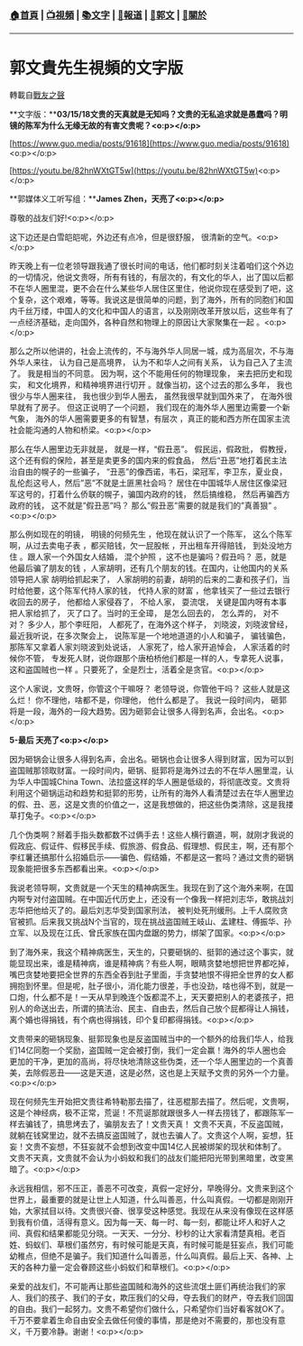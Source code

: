 ###  [:house:首頁](https://github.com/ourhimalayas/home) | [:tv:視頻](https://github.com/ourhimalayas/videos) | [:books:文字](https://github.com/ourhimalayas/txt) | [:newspaper:報道](https://github.com/ourhimalayas/news) | [:eagle:郭文](https://github.com/ourhimalayas/guomedia) | [:pray:關於](https://github.com/ourhimalayas/home/tree/master/about)
---
# 郭文貴先生視頻的文字版
轉載自[戰友之聲](http://littleantvoice.blogspot.com)

**文字版：****03/15/18文贵的天真就是无知吗？文贵的无私追求就是愚蠢吗？明镜的陈军为什么无缘无故的有害文贵呢？<o:p></o:p>**



[https://www.guo.media/posts/91618](https://www.guo.media/posts/91618)<o:p></o:p>



[https://youtu.be/82hnWXtGT5w](https://youtu.be/82hnWXtGT5w)<o:p></o:p>



**郭媒体义工听写组：****James Zhen，天亮了<o:p></o:p>**



尊敬的战友们好!<o:p></o:p>



这下边还是白雪皑皑呢，外边还有点冷，但是很舒服， 很清新的空气。<o:p></o:p>



昨天晚上有一位老领导跟我通了很长时间的电话，他们都时刻关注着咱们这个外边的一切情况，他说文贵呀，所有有钱的，有层次的，有文化的华人，出了国以后都不在华人圈里混，更不会在什么某些华人居住区里住，他说你现在感受到了吧，这个复杂，这个艰难，等等。我说这是很简单的问题，到了海外，所有的同胞们和国内千丝万缕，中国人的文化和中国人的语言，以及刚刚改革开放以后，这些年有了一点经济基础，走向国外，各种自然和物理上的原因让大家聚集在一起 。<o:p></o:p>



那么之所以他讲的，社会上流传的，不与海外华人同居一城，成为高层次，不与海外华人来往， 认为自己是高境界， 认为不和华人之间有关系， 认为自己入了主流了。 我是相当的不同意。 因为啊，这个不能用任何的物理现象， 来去把历史和现实， 和文化境界，和精神境界进行切开 。就像当初，这个过去的那么多年， 我也很少与华人圈来往， 我也很少到华人圈去， 虽然我很早就到国外来了， 在海外很早就有了房子。 但这正说明了一个问题， 我们现在的海外华人圈里边需要一个新气象， 海外的华人圈需要更多的有智慧，有层次 ，真正的能和西方所在国家主流社会能沟通的人物和桥梁。<o:p></o:p>



那么在华人圈里边无非就是， 就是一样，“假丑恶”。 假民运，假政批， 假教授，这个还有假的保险，甚至是卖更多的国内来的假食品， 然后“丑恶”地打着民主法治自由的幌子的一些骗子， “丑恶”的像西诺，韦石，梁冠军，李卫东，夏业良，乱伦彪这号人，然后”恶”不就是土匪黑社会吗？ 居住在中国城华人居住区像梁冠军这号的，打着什么侨联的幌子，骗国内政府的钱， 然后搞维稳， 然后再骗西方政府的钱， 这不就是”假丑恶”吗？ 那么”假丑恶”需要的就是我们的”真善狠” 。<o:p></o:p>



那么例如现在的明镜， 明镜的何频先生 ，他现在就认识了一个陈军， 这么个陈军啊，从过去卖电子表 ，都买赔钱，欠一屁股帐 ，开出租车开得赔钱， 到处没地方住 。跟人家一个外国女人结婚， 混个护照 ，这不也是骗吗？假丑吗？ 恶，就是他最后骗了朋友的钱 ，人家胡明，还有几个朋友的钱。在国内，让他国内的关系领导把人家 胡明给抓起来了， 人家胡明的前妻，胡明的后来的二妻和孩子们，当时给他要，这个陈军代持人家的钱， 代持人家的财富 ，他拿钱买了一些过去银行收回去的房子， 他都给人家侵吞了， 不给人家， 耍流氓， 关键是国内呀有本事把人家给抓了， 灭了口了。当时的王全璋， 是怎么回去的， 怎么弄的， 对不对？ 多少人，那个李旺阳， 人都死了，在海外这个样子， 刘晓波，刘晓波曾经，最近我听说，在多次聚会上， 说陈军是一个地地道道的小人和骗子， 骗钱骗色， 那陈军又拿着人家刘晓波到处说话， 人家死了，给人家开追悼会， 人家活着的时候你不管， 专发死人财，说你跟那个唐柏桥他们都是一样的人，专拿死人说事，这和盗国贼也一样 。只要死了，全是烈士，活着全是贪官。<o:p></o:p>



这个人家说，文贵呀，你管这个干嘛呀？ 老领导说，你管他干吗？ 这些人就是这么烂！ 你不理他，啥都不是，你理他， 他什么都是了。 我说一段时间内， 砸郭将是一段，海外的一段大趋势。因为砸郭会让很多人得到名声，会出名。<o:p></o:p>



**5-最后 天亮了<o:p></o:p>**

因为砸锅会让很多人得到名声，会出名。砸锅也会让很多人得到财富，因为可以到盗国贼那领取财富。一段时间内，砸锅、挺郭将是海外过去的不在华人圈里混，认为华人中国城China Town、法拉盛这样的华人圈是低级的，将彻底改变。文贵将利用这个砸锅运动和趋势和挺郭的形势，让所有的海外人看清楚过去在华人圈里边的假、丑、恶，这是文贵的价值之一，这是我想做的，把这些伪类清除，这是我搂草打兔子。<o:p></o:p>



几个伪类啊？掰着手指头数都数不过俩手去！这些人横行霸道，啊，就刚才我说的假政庇、假证件、假移民手续、假旅游、假食品、假理想、假民主，啊，还有那个李红薯还搞那什么招婚启示——骗色、假结婚，不都是这一套吗？通过文贵的砸锅现象能把很多东西都看出来。<o:p></o:p>



我说老领导啊，文贵就是一个天生的精神病医生。我现在到了这个海外来啊，在国内啊专对付盗国贼。在中国近代历史上，还没有一个像我一样把刘志华，敢挑战刘志华把他给灭了的。最后刘志华受到国家刑法， 被判处死刑缓刑。上千人腐败贪官被抓。后来我又挑战N个当官的，现在挑战盗国贼王岐山、孟建柱、傅振华、孙立军、以及现在江氏、曾氏家族在国内盘踞的势力，绑架了国家。<o:p></o:p>



到了海外来，我这个精神病医生，天生的，只要砸锅的、挺郭的通过这个事实，就能显现出来，谁是精神病，谁是精神病？有些人啊，眼睛贪婪地想把世界都吃掉，嘴巴贪婪地要把全世界的东西全吞到肚子里面，手贪婪地恨不得把全世界的女人都拥抱到怀里。但是呢，肚子很小，消化能力很差，手也没劲，啥也得不到，就是一口炮，什么都不是！一天从早到晚连个饭都混不上，天天要把别人的老婆孩子，把别人的命送出去，所谓的搞法治、民主、自由去，然后自己放个屁都得让人捐钱，离个婚也得捐钱，有个病也得捐钱，印个复印都得捐钱。<o:p></o:p>



文贵带来的砸锅现象、挺郭现象也是反盗国贼当中的一个额外的给我们华人，给我们14亿同胞一个奖励，盗国贼一定会被打倒，我们一定会赢！海外的华人圈也会更加的干净，更加的高尚，将尽快地清除这些伪类，还一个华人圈里边的一个真善美，去除假恶丑——这是天道，这是必然，这也是上天赋予文贵的另外一个力量。<o:p></o:p>



现在何频先生开始把文贵往希特勒那去描了，往恶棍那去描了。然后呢，文贵啊，这是个神经病，极不正常，荒诞！不荒诞那就跟很多人一样去捞钱了，都跟陈军一样去骗钱了，搞思烤去了，骗朋友去了！文贵天真！ 文贵不天真，不反盗国贼，就躺在钱窝里边，就不去搞反盗国贼了，就也去骗人了。文贵这个人啊，妄想，狂妄！文贵不妄想，不狂妄就不会想到改变中国14亿人民被绑架的现状和体制了。文贵不天真，文贵就不会认为小蚂蚁和我们的战友们能把阳光带到黑暗里，改变黑暗了。<o:p></o:p>



永远我相信，邪不压正，善恶不可改变，真假一定好分，早晚得分。文贵来到这个世界上，最重要的就是让世上人知道，什么叫善恶，什么叫真假。一切都是刚刚开始，大家拭目以待。文贵很兴奋、很享受这种感觉。我现在从来没有像现在这样感到我有价值，活得有意义。因为每一天、每一时、每一刻，都能让坏人和好人之间、真假和结果都能见分晓。一天天、一分分、秒秒的让大家看清楚真相。老百姓、蚂蚁们、草根们虽然穷，有时候可能是天真，有时候可能是狂妄点，我们可能幼稚点，但绝不是骗子。我们知道什么叫善恶，什么叫真假。最后上天、各神、上天的各种力量一定会眷顾这些小蚂蚁们和草根们。<o:p></o:p>



亲爱的战友们，不可能再让那些盗国贼和海外的这些流氓土匪们再统治我们的家人、我们的孩子、我们的子女，欺压我们的父母，夺去我们的财产，夺去我们回国的自由。我们一起努力。文贵不希望你们做什么，只希望你们当好看客就OK了。千万不要拿着生命自由安全去做任何傻的事情，那是绝对不需要的，那也没有意义，千万要冷静。谢谢！<o:p></o:p>
  
<u></u><sub></sub><sup></sup><strike></strike>